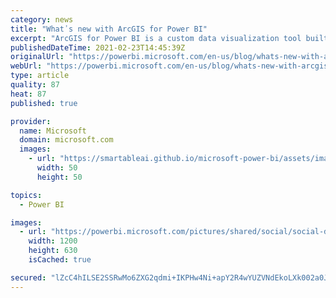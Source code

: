 ```yaml
---
category: news
title: "What᾿s new with ArcGIS for Power BI"
excerpt: "ArcGIS for Power BI is a custom data visualization tool built within Power BI that brings mapping capabilities to your reports and dashboards. ArcGIS for Power BI is now available on Power BI Report Server. This functionality will enable all Esri Enterprise users who use Report Server to seamlessly use"
publishedDateTime: 2021-02-23T14:45:39Z
originalUrl: "https://powerbi.microsoft.com/en-us/blog/whats-new-with-arcgis-for-power-bi/"
webUrl: "https://powerbi.microsoft.com/en-us/blog/whats-new-with-arcgis-for-power-bi/"
type: article
quality: 87
heat: 87
published: true

provider:
  name: Microsoft
  domain: microsoft.com
  images:
    - url: "https://smartableai.github.io/microsoft-power-bi/assets/images/organizations/microsoft.com-50x50.jpg"
      width: 50
      height: 50

topics:
  - Power BI

images:
  - url: "https://powerbi.microsoft.com/pictures/shared/social/social-default-image.png"
    width: 1200
    height: 630
    isCached: true

secured: "lZcC4hILSE2SSRwMo6ZXG2qdmi+IKPHw4Ni+apY2R4wYUZVNdEkoLXk002a0JNwSKXW6sWVq9Mbi7JQYd0LQ0ac3edkwOMYEXxBP5Qc/dnO0d00ZrKVrhDMKNPYzScIxvn/y5tsDgOxFddJt8sqbafNHACezNRNUqVr2MVSh4/lgEI8jOO4TnHeJ1dQGwIFo5sPd8rqlNwwWNv1WjUmv0CIH/C2M3A/0xcuRnDoXRTTG/BhoW9KZe3f2Frj2/lheAsKp9nkbwOM7F+4utBXtFEuZeSKYQBZKFx1+5aDiy+qnZ9XoF9LNjqCk5EaPpzj07H4Uel/AeaZVDtjZ2GS3UOlE+AqJAcOq+DNb0mMJmfw=;eiTji8Y+neVG9VWbMW0cgA=="
---
```


